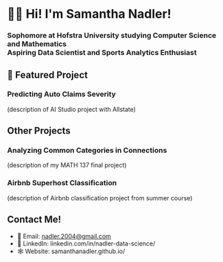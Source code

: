 # 👋🏻 Hi! I'm Samantha Nadler!
### Sophomore at Hofstra University studying Computer Science and Mathematics <br> Aspiring Data Scientist and Sports Analytics Enthusiast

## 🚗 Featured Project
### Predicting Auto Claims Severity
(description of AI Studio project with Allstate)

## Other Projects

### Analyzing Common Categories in Connections
(description of my MATH 137 final project)

### Airbnb Superhost Classification
(description of Airbnb classification project from summer course)

## Contact Me!
- 📧 Email: nadler.2004@gmail.com
- 🔗 LinkedIn: linkedin.com/in/nadler-data-science/
- 🕸️ Website: samanthanadler.github.io/


<!---
samanthanadler/samanthanadler is a ✨ special ✨ repository because its `README.md` (this file) appears on your GitHub profile.
You can click the Preview link to take a look at your changes.
--->
